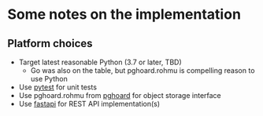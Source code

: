 # Some notes on the implementation

## Platform choices

- Target latest reasonable Python (3.7 or later, TBD)
    - Go was also on the table, but pghoard.rohmu is compelling reason to
      use Python
- Use [pytest][pytest] for unit tests
- Use pghoard.rohmu from [pghoard][pghoard] for object storage interface
- Use [fastapi][fastapi] for REST API implementation(s)

[pghoard]: https://pypi.org/project/pghoard/
[fastapi]: https://fastapi.tiangolo.com
[pytest]: https://docs.pytest.org/en/latest/
